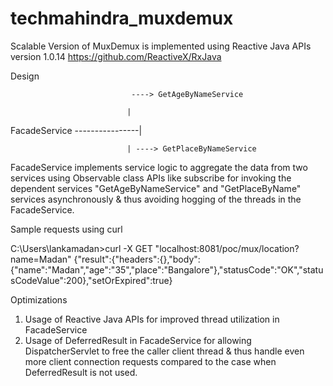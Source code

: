 # techmahindra_muxdemux

Scalable Version of MuxDemux is implemented using Reactive Java APIs version 1.0.14
https://github.com/ReactiveX/RxJava

Design


                               ----> GetAgeByNameService 

                              | 

FacadeService ----------------|

                              | ----> GetPlaceByNameService
              
              
FacadeService implements service logic to aggregate the data from two services using Observable class APIs like subscribe for invoking the dependent services "GetAgeByNameService" and "GetPlaceByName" services asynchronously & thus avoiding hogging of the threads in the FacadeService.

Sample requests using curl

C:\Users\lankamadan>curl -X GET "localhost:8081/poc/mux/location?name=Madan"
{"result":{"headers":{},"body":{"name":"Madan","age":"35","place":"Bangalore"},"statusCode":"OK","statusCodeValue":200},"setOrExpired":true}


Optimizations
1. Usage of Reactive Java APIs for improved thread utilization in FacadeService
2. Usage of  DeferredResult in FacadeService for allowing DispatcherServlet to free the caller client thread & thus handle even more client connection requests compared to the case when DeferredResult is not used.
